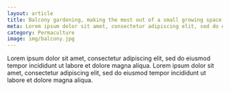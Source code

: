 ```yaml
---
layout: article
title: Balcony gardening, making the most out of a small growing space
meta: Lorem ipsum dolor sit amet, consectetur adipiscing elit, sed do eiusmod tempor incididunt ut labore et dolore magna aliqua.
category: Permaculture
image: img/balcony.jpg
---
```


Lorem ipsum dolor sit amet, consectetur adipiscing elit, sed do eiusmod tempor incididunt ut labore et dolore magna aliqua. Lorem ipsum dolor sit amet, consectetur adipiscing elit, sed do eiusmod tempor incididunt ut labore et dolore magna aliqua.